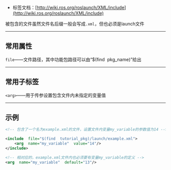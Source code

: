 + 标签文档：[http://wiki.ros.org/roslaunch/XML/include](http://wiki.ros.org/roslaunch/XML/include)

被包含的文件虽然文件名后缀一般会写成`.xml`，但也必须是launch文件

---
## 常用属性

`file`——文件路径，其中功能包路径可以由“$(find  pkg_name)”给出

---
## 常用子标签

`<arg>`——用于传参设置包含文件内未指定的变量值

---
## 示例

```xml
<!-- 包含了一个名为example.xml的文件，设置文件内变量my_variable的参数值为14 -->

<include  file="$(find  tutorial_pkg)/launch/example.xml">
    <arg  name="my_variable"  value="14"/>
</include>
```

```xml
<!-- 相对应的，example.xml文件内也必须要有变量my_variable的定义 -->
<arg  name="my_variable"  default="13"/>
```